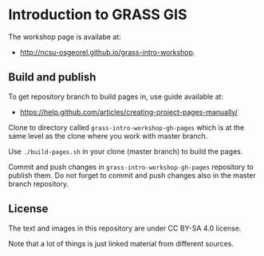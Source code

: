 Introduction to GRASS GIS
=========================

The workshop page is availabe at:

*  http://ncsu-osgeorel.github.io/grass-intro-workshop.

Build and publish
-----------------

To get repository branch to build pages in, use guide available at:

* https://help.github.com/articles/creating-project-pages-manually/

Clone to directory called `grass-intro-workshop-gh-pages` which is at the same level as the clone where you work with master branch.

Use `./build-pages.sh` in your clone (master branch) to build the pages.

Commit and push changes in `grass-intro-workshop-gh-pages` repository to publish them. Do not forget to commit and push changes also in the master branch repository.

License
-------

The text and images in this repository are under CC BY-SA 4.0 license.

Note that a lot of things is just linked material from different sources.
